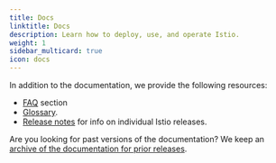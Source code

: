 ```yaml
---
title: Docs
linktitle: Docs
description: Learn how to deploy, use, and operate Istio.
weight: 1
sidebar_multicard: true
icon: docs
---
```


In addition to the documentation, we provide the following resources:

- [FAQ](/help/faq) section
- [Glossary](/docs/reference/glossary).
- [Release notes](/about/notes) for info on individual Istio releases.

Are you looking for past versions of the documentation? We keep an
[archive of the documentation for prior releases](https://archive.istio.io/).
